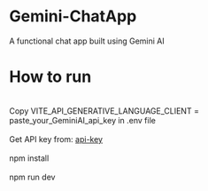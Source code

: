# Gemini-ChatApp
 A functional chat app built using Gemini AI
# How to run
 <br>Copy   VITE_API_GENERATIVE_LANGUAGE_CLIENT = paste_your_GeminiAI_api_key  in .env file<br/>
 <br>Get API key from: [api-key](https://aistudio.google.com/app/apikey)<br/>
 <br>npm install<br/>
 <br>npm run dev<br/>
